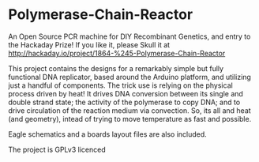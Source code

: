 Polymerase-Chain-Reactor
========================

An Open Source PCR machine for DIY Recombinant Genetics, and entry to the Hackaday Prize! If you like it, please Skull it at http://hackaday.io/project/1864-%245-Polymerase-Chain-Reactor

This project contains the designs for a remarkably simple but fully functional DNA replicator, based around the Arduino platform, and utilizing just a handful of components. The trick use is relying on the physical process driven by heat! It drives DNA conversion between its single and double strand state; the activity of the polymerase to copy DNA; and to drive circulation of the reaction medium via convection. So, its all and heat (and geometry), intead of trying to move temperature as fast and possible.

Eagle schematics and a boards layout files are also included.

The project is GPLv3 licenced
